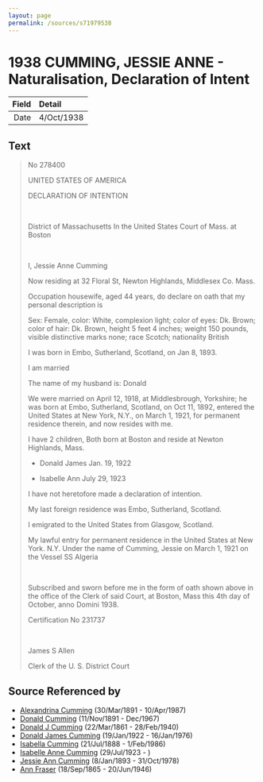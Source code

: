 ```yaml
---
layout: page
permalink: /sources/s71979538
---
```


# 1938 CUMMING, JESSIE ANNE - Naturalisation, Declaration of Intent

Field | Detail
---:|:---
Date | 4/Oct/1938

## Text

> No 278400
>
> UNITED STATES OF AMERICA
>
> DECLARATION OF INTENTION
>
> <br/>
>
> District of Massachusetts In the United States Court of Mass. at Boston
>
> <br/>
>
> I, Jessie Anne Cumming
>
> Now residing at 32 Floral St, Newton Highlands, Middlesex Co. Mass.
>
> Occupation housewife, aged 44 years, do declare on oath that my personal description is
>
> Sex: Female, color: White, complexion light; color of eyes: Dk. Brown; color of hair: Dk. Brown, height 5 feet 4 inches; weight 150 pounds, visible distinctive marks none; race Scotch; nationality British
>
> I was born in Embo, Sutherland, Scotland, on Jan 8, 1893.
>
> I am married
>
> The name of my husband is: Donald
>
> We were married on April 12, 1918, at Middlesbrough, Yorkshire; he was born at Embo, Sutherland, Scotland, on Oct 11, 1892, entered the United States at New York, N.Y., on March 1, 1921, for permanent residence therein, and now resides with me.
>
> I have 2 children, Both born at Boston and reside at Newton Highlands, Mass.
>
> * Donald James Jan. 19, 1922
>
> * Isabelle Ann July 29, 1923
>
> I have not heretofore made a declaration of intention.
>
> My last foreign residence was Embo, Sutherland, Scotland.
>
> I emigrated to the United States from Glasgow, Scotland.
>
> My lawful entry for permanent residence in the United States at New York. N.Y. Under the name of Cumming, Jessie on March 1, 1921 on the Vessel SS Algeria
>
> <br/>
>
> Subscribed and sworn before me in the form of oath shown above in the office of the Clerk of said Court, at Boston, Mass this 4th day of October, anno Domini 1938.
>
> Certification No 231737
>
> <br/>
>
> James S Allen
>
> Clerk of the U. S. District Court
>

## Source Referenced by

* [Alexandrina Cumming](../people/@57186713@-alexandrina-cumming-b1891-3-30-d1987-4-10.md) (30/Mar/1891 - 10/Apr/1987)
* [Donald Cumming](../people/@11846578@-donald-cumming-b1891-11-11-d1967-12.md) (11/Nov/1891 - Dec/1967)
* [Donald J Cumming](../people/@20465544@-donald-j-cumming-b1861-3-22-d1940-2-28.md) (22/Mar/1861 - 28/Feb/1940)
* [Donald James Cumming](../people/@42110198@-donald-james-cumming-b1922-1-19-d1976-1-16.md) (19/Jan/1922 - 16/Jan/1976)
* [Isabella Cumming](../people/@84684994@-isabella-cumming-b1888-7-21-d1986-2-1.md) (21/Jul/1888 - 1/Feb/1986)
* [Isabelle Anne Cumming](../people/@44164031@-isabelle-anne-cumming-b1923-7-29-d.md) (29/Jul/1923 - )
* [Jessie Ann Cumming](../people/@66222886@-jessie-ann-cumming-b1893-1-8-d1978-10-31.md) (8/Jan/1893 - 31/Oct/1978)
* [Ann Fraser](../people/@70425788@-ann-fraser-b1865-9-18-d1946-6-20.md) (18/Sep/1865 - 20/Jun/1946)
